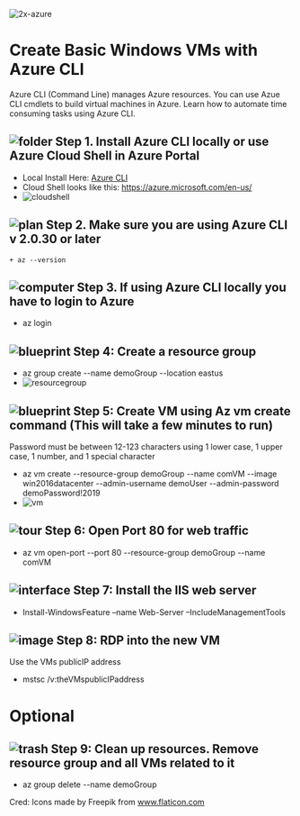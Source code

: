 ![2x-azure](https://user-images.githubusercontent.com/26561917/53273307-b1239d00-36c1-11e9-9e68-53270ccfb776.png)
# Create Basic Windows VMs with Azure CLI
Azure CLI (Command Line) manages Azure resources. You can use Azue CLI cmdlets to build virtual machines in Azure. Learn how to automate time consuming tasks using Azure CLI.

## ![folder](https://user-images.githubusercontent.com/26561917/53360569-db649d00-3903-11e9-8173-aeb8525f1b51.png) Step 1. Install Azure CLI locally or use Azure Cloud Shell in Azure Portal
+ Local Install Here: [Azure CLI](https://docs.microsoft.com/en-us/cli/azure/install-azure-cli-windows?view=azure-cli-latest)
+ Cloud Shell looks like this: https://azure.microsoft.com/en-us/
+ ![cloudshell](https://user-images.githubusercontent.com/26561917/53273904-6145d580-36c3-11e9-90f4-72da0eb40527.PNG)

## ![plan](https://user-images.githubusercontent.com/26561917/53360789-81180c00-3904-11e9-9f21-64367d18525b.png) Step 2. Make sure you are using Azure CLI v 2.0.30 or later
```
+ az --version
```
## ![computer](https://user-images.githubusercontent.com/26561917/53360811-8f662800-3904-11e9-9e54-1054b5e0e087.png) Step 3. If using Azure CLI locally you have to login to Azure
+ az login

## ![blueprint](https://user-images.githubusercontent.com/26561917/53360827-97be6300-3904-11e9-9f73-f5590b6a2d85.png) Step 4: Create a resource group
+ az group create --name demoGroup --location eastus
+ ![resourcegroup](https://user-images.githubusercontent.com/26561917/53359356-b6baf600-3900-11e9-9614-bc22afda6984.PNG)


## ![blueprint](https://user-images.githubusercontent.com/26561917/53360827-97be6300-3904-11e9-9f73-f5590b6a2d85.png) Step 5: Create VM using Az vm create command (This will take a few minutes to run)
Password must be between 12-123 characters using 1 lower case, 1 upper case, 1 number, and 1 special character
+ az vm create --resource-group demoGroup --name comVM --image win2016datacenter --admin-username demoUser --admin-password demoPassword!2019
+ ![vm](https://user-images.githubusercontent.com/26561917/53359358-b7ec2300-3900-11e9-91de-fc0b4f8caeb1.PNG)


## ![tour](https://user-images.githubusercontent.com/26561917/53360855-a6a51580-3904-11e9-8602-0722085ba694.png) Step 6: Open Port 80 for web traffic
+ az vm open-port --port 80 --resource-group demoGroup --name comVM

## ![interface](https://user-images.githubusercontent.com/26561917/53360874-b3c20480-3904-11e9-99bf-d06a5eeb5d87.png) Step 7: Install the IIS web server
+ Install-WindowsFeature –name Web-Server –IncludeManagementTools

## ![image](https://user-images.githubusercontent.com/26561917/53360889-bde40300-3904-11e9-8dbe-1092b89f2725.png) Step 8: RDP into the new VM
Use the VMs publicIP address
+ mstsc /v:theVMspublicIPaddress


# Optional
## ![trash](https://user-images.githubusercontent.com/26561917/53360911-cdfbe280-3904-11e9-8a74-19e66c002b8e.png) Step 9: Clean up resources. Remove resource group and all VMs related to it
+ az group delete --name demoGroup

Cred:
Icons made by Freepik from www.flaticon.com 
